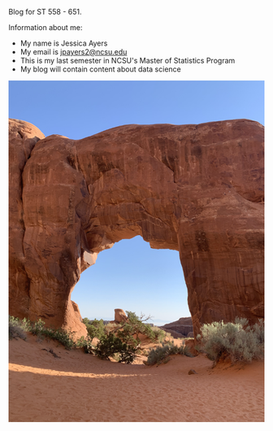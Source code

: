 Blog for ST 558 - 651.

Information about me:

  + My name is Jessica Ayers
  + My email is jpayers2@ncsu.edu
  + This is my last semester in NCSU's Master of Statistics Program
  + My blog will contain content about data science
 
![](IMG_5599.jpeg)
